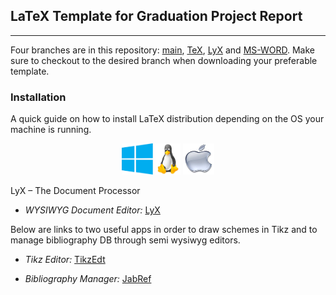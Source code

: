 ## LaTeX Template for Graduation Project Report 

* * *

Four branches are in this repository: [main](https://github.com/a-mhamdi/graduation-report/), [TeX](https://github.com/a-mhamdi/graduation-report/tree/TeX), [LyX](https://github.com/a-mhamdi/graduation-report/tree/LyX) and [MS-WORD](https://github.com/a-mhamdi/graduation-report/tree/MS-WORD). Make sure to checkout to the desired branch when downloading your preferable template.

### Installation

A quick guide on how to install LaTeX distribution depending on the OS your machine is running.

<center>

[<img src = "imgs-ReadMe/Win.png" alt = "On how to install proTeXt" width="50" height="50">](https://www.tug.org/protext/)				[<img src = "imgs-ReadMe/Linux.jpeg" alt = "On how to install TeX Live" width="40" height="50">](https://www.tug.org/texlive/)				[<img src = "imgs-ReadMe/Mac.jpeg" alt = "On how to install Mac TeX" width="50" height="50">](https://www.tug.org/mactex/)

</center>

LyX – The Document Processor

-   _WYSIWYG Document Editor:_ [LyX](http://www.lyx.org/ "Link to LyX")

Below are links to two useful apps in order to draw schemes in Tikz and to manage bibliography DB through semi wysiwyg editors.

-   _Tikz Editor:_ [TikzEdt](http://www.tikzedt.org/ "Link to TikzEdt")

-   _Bibliography Manager:_ [JabRef](http://www.jabref.org/ "Link to JabRef")
